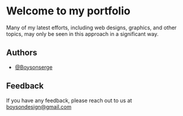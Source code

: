 
# Welcome to my portfolio

Many of my latest efforts, including web designs, graphics, and other topics, may only be seen in this approach in a significant way. 

## Authors

- [@Boysonserge](https://www.github.com/Boysonserge)


## Feedback

If you have any feedback, please reach out to us at boysondesign@gmail.com

